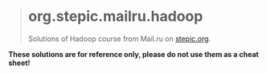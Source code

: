 > # org.stepic.mailru.hadoop
>
> Solutions of Hadoop course from Mail.ru on [stepic.org](http://bit.ly/stepic-hadoop).

__These solutions are for reference only, please do not use them as a cheat sheet!__
